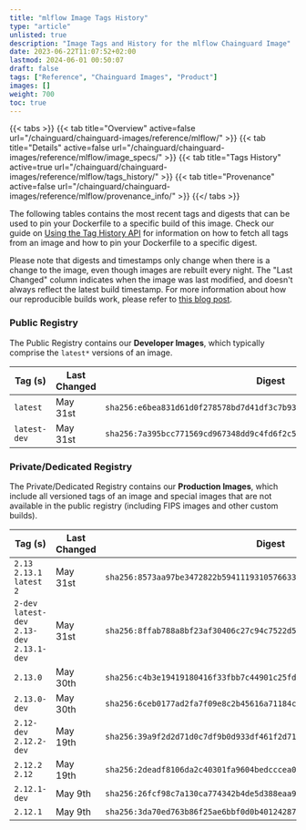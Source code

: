```yaml
---
title: "mlflow Image Tags History"
type: "article"
unlisted: true
description: "Image Tags and History for the mlflow Chainguard Image"
date: 2023-06-22T11:07:52+02:00
lastmod: 2024-06-01 00:50:07
draft: false
tags: ["Reference", "Chainguard Images", "Product"]
images: []
weight: 700
toc: true
---
```


{{< tabs >}}
{{< tab title="Overview" active=false url="/chainguard/chainguard-images/reference/mlflow/" >}}
{{< tab title="Details" active=false url="/chainguard/chainguard-images/reference/mlflow/image_specs/" >}}
{{< tab title="Tags History" active=true url="/chainguard/chainguard-images/reference/mlflow/tags_history/" >}}
{{< tab title="Provenance" active=false url="/chainguard/chainguard-images/reference/mlflow/provenance_info/" >}}
{{</ tabs >}}

The following tables contains the most recent tags and digests that can be used to pin your Dockerfile to a specific build of this image. Check our guide on [Using the Tag History API](/chainguard/chainguard-images/using-the-tag-history-api/) for information on how to fetch all tags from an image and how to pin your Dockerfile to a specific digest.

Please note that digests and timestamps only change when there is a change to the image, even though images are rebuilt every night. The "Last Changed" column indicates when the image was last modified, and doesn't always reflect the latest build timestamp. For more information about how our reproducible builds work, please refer to [this blog post](https://www.chainguard.dev/unchained/reproducing-chainguards-reproducible-image-builds).

### Public Registry
The Public Registry contains our **Developer Images**, which typically comprise the `latest*` versions of an image.

| Tag (s)       | Last Changed | Digest                                                                    |
|---------------|--------------|---------------------------------------------------------------------------|
|  `latest`     | May 31st     | `sha256:e6bea831d61d0f278578bd7d41df3c7b9325bdba7f06defadd0966fcaeb5489d` |
|  `latest-dev` | May 31st     | `sha256:7a395bcc771569cd967348dd9c4fd6f2c5db6ff3165d49477ef32b5e95b095c6` |


### Private/Dedicated Registry
The Private/Dedicated Registry contains our **Production Images**, which include all versioned tags of an image and special images that are not available in the public registry (including FIPS images and other custom builds).

| Tag (s)                                       | Last Changed | Digest                                                                    |
|-----------------------------------------------|--------------|---------------------------------------------------------------------------|
|  `2.13` `2.13.1` `latest` `2`                 | May 31st     | `sha256:8573aa97be3472822b5941119310576633feb544ce91beca8f4572bc8889ad04` |
|  `2-dev` `latest-dev` `2.13-dev` `2.13.1-dev` | May 31st     | `sha256:8ffab788a8bf23af30406c27c94c7522d5d5ec7a68adc7d53f4df9ac6b56c9bf` |
|  `2.13.0`                                     | May 30th     | `sha256:c4b3e19419180416f33fbb7c44901c25fdf857d5f8fdca67781e494fdad3ca7b` |
|  `2.13.0-dev`                                 | May 30th     | `sha256:6ceb0177ad2fa7f09e8c2b45616a71184c5c2f28ca8cfacd8b7326c94cf1dbe9` |
|  `2.12-dev` `2.12.2-dev`                      | May 19th     | `sha256:39a9f2d2d71d0c7df9b0d933df461f2d71e2b936cf9a970c5c55975b84c5b915` |
|  `2.12.2` `2.12`                              | May 19th     | `sha256:2deadf8106da2c40301fa9604bedcccea001d407a3d938497222910d4dd62494` |
|  `2.12.1-dev`                                 | May 9th      | `sha256:26fcf98c7a130ca774342b4de5d388eaa95be0c1ab199c49036eb8cadbf632d6` |
|  `2.12.1`                                     | May 9th      | `sha256:3da70ed763b86f25ae6bbf0d0b40124287a2e29e959b8a435dc0dcd528f503ae` |


